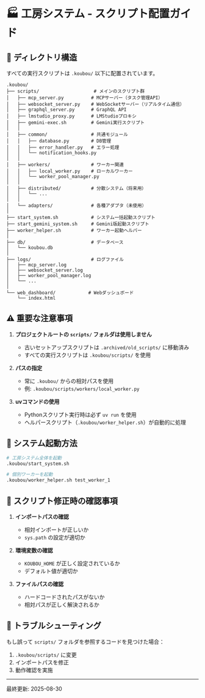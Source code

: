 # 🏭 工房システム - スクリプト配置ガイド

## 📁 ディレクトリ構造

すべての実行スクリプトは `.koubou/` 以下に配置されています。

```
.koubou/
├── scripts/                    # メインのスクリプト群
│   ├── mcp_server.py          # MCPサーバー（タスク管理API）
│   ├── websocket_server.py    # WebSocketサーバー（リアルタイム通信）
│   ├── graphql_server.py      # GraphQL API
│   ├── lmstudio_proxy.py      # LMStudioプロキシ
│   ├── gemini-exec.sh         # Gemini実行スクリプト
│   │
│   ├── common/                # 共通モジュール
│   │   ├── database.py        # DB管理
│   │   ├── error_handler.py   # エラー処理
│   │   └── notification_hooks.py
│   │
│   ├── workers/               # ワーカー関連
│   │   ├── local_worker.py    # ローカルワーカー
│   │   └── worker_pool_manager.py
│   │
│   ├── distributed/           # 分散システム（将来用）
│   │   └── ...
│   │
│   └── adapters/              # 各種アダプタ（未使用）
│
├── start_system.sh            # システム一括起動スクリプト
├── start_gemini_system.sh     # Gemini版起動スクリプト
├── worker_helper.sh           # ワーカー起動ヘルパー
│
├── db/                        # データベース
│   └── koubou.db
│
├── logs/                      # ログファイル
│   ├── mcp_server.log
│   ├── websocket_server.log
│   ├── worker_pool_manager.log
│   └── ...
│
└── web_dashboard/            # Webダッシュボード
    └── index.html
```

## ⚠️ 重要な注意事項

1. **プロジェクトルートの `scripts/` フォルダは使用しません**
   - 古いセットアップスクリプトは `.archived/old_scripts/` に移動済み
   - すべての実行スクリプトは `.koubou/scripts/` を使用

2. **パスの指定**
   - 常に `.koubou/` からの相対パスを使用
   - 例: `.koubou/scripts/workers/local_worker.py`

3. **uvコマンドの使用**
   - Pythonスクリプト実行時は必ず `uv run` を使用
   - ヘルパースクリプト（`.koubou/worker_helper.sh`）が自動的に処理

## 🚀 システム起動方法

```bash
# 工房システム全体を起動
.koubou/start_system.sh

# 個別ワーカーを起動
.koubou/worker_helper.sh test_worker_1
```

## 📝 スクリプト修正時の確認事項

1. **インポートパスの確認**
   - 相対インポートが正しいか
   - `sys.path` の設定が適切か

2. **環境変数の確認**
   - `KOUBOU_HOME` が正しく設定されているか
   - デフォルト値が適切か

3. **ファイルパスの確認**
   - ハードコードされたパスがないか
   - 相対パスが正しく解決されるか

## 🔧 トラブルシューティング

もし誤って `scripts/` フォルダを参照するコードを見つけた場合：

1. `.koubou/scripts/` に変更
2. インポートパスを修正
3. 動作確認を実施

---
最終更新: 2025-08-30